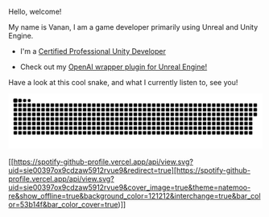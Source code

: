 Hello, welcome!

My name is Vanan, I am a game developer primarily using Unreal and Unity Engine.

- I'm a [Certified Professional Unity Developer](https://www.credly.com/badges/d65e9633-4cda-47b1-82b4-0b62dcc450c8)

- Check out my [OpenAI wrapper plugin for Unreal Engine!](https://github.com/rezonated/openai-unreal)


Have a look at this cool snake, and what I currently listen to, see you!

![snake-commits](github-contribution-grid-snake.svg)

[[https://spotify-github-profile.vercel.app/api/view.svg?uid=sie00397ox9cdzaw5912rvue9&redirect=true][https://spotify-github-profile.vercel.app/api/view.svg?uid=sie00397ox9cdzaw5912rvue9&cover_image=true&theme=natemoo-re&show_offline=true&background_color=121212&interchange=true&bar_color=53b14f&bar_color_cover=true)]]
